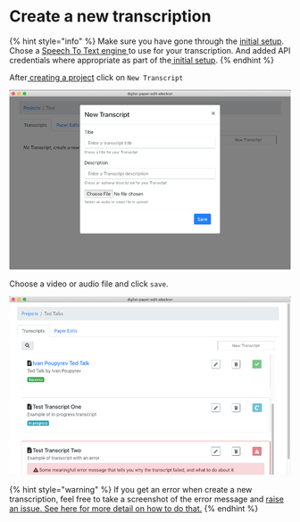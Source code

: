 # Create a new transcription

{% hint style="info" %}
Make sure you have gone through the [initial setup](../../setup.md). Chose a [Speech To Text engine ](../../speech-to-text/)to use for your transcription. And added API credentials where appropriate as part of the[ initial setup](../../setup.md).
{% endhint %}

After[ creating a project](../../projects-1/create-a-new-project.md) click on `New Transcript`

![](../../.gitbook/assets/screen-shot-2020-02-05-at-5.06.29-pm.png)

Choose a video or audio file and click `save`.

![Transcription will shop up as in progress until they are done processing](../../.gitbook/assets/screen-shot-2020-02-05-at-5.08.44-pm.png)

{% hint style="warning" %}
If you get an error when create a new transcription, feel free to take a screenshot of the error message and [raise an issue. See here for more detail on how to do that.](../../reporting-issues.md)
{% endhint %}

